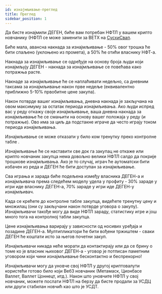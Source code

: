 ```yaml
---
id: изнајмљивање-преглед
title: Преглед
sidebar_position: 1
---
```


Да бисте изнајмили ДЕГЕН, биће вам потребан НФТЛ у вашем крипто новчанику (НФТЛ се може заменити за ВЕТХ на [СусхиСвап](https://sushi.com/).

Биће мала, авансна накнада за изнајмљивање - 50% овог трошка ће бити спаљено (уклоњено из промета), а 50% ће отићи власнику НФТ-а.

Накнада за изнајмљивање се одређује на основу броја људи који изнајмљују ДЕГЕН - накнада за изнајмљивање се повећава како потражња расте.

Накнаде за изнајмљивање ће се наплаћивати недељно, са дневним таксама за изнајмљивање након прве недеље (еквивалентно приближно 5-10% првобитне цене закупа).

Након потврде вашег изнајмљивања, дневна накнада је закључана на овом максимуму за остатак периода изнајмљивања. Ако људи испред вас у реду откажу своје изнајмљивање, ваша дневна накнада за изнајмљивање ће се смањити на основу вашег положаја у реду (и потражње). Ово има за циљ да подстакне играче да често играју током периода изнајмљивања.

Изнајмљивање се може отказати у било ком тренутку преко контролне табле [](https://niftyleague.com/profile).

Изнајмљивање ће се наставити све док га закупац не откаже или крипто новчаник закупца нема довољно велики НФТЛ салдо да покрије трошкове изнајмљивања. Ако је то случај, играч ће аутоматски бити избачен из реда и ДЕГЕН ће бити доступан за изнајмљивање.

Сва играња и зарада биће подељена између власника ДЕГЕН-а и изнајмљивача према следећем моделу удела у профиту - 30% зараде у игри иде власнику ДЕГЕН-а, 70% зараде у игри иде ДЕГЕН-у изнајмљивач.

Када се крећете до контролне табле закупца, видећете тренутну цену и множилац (они су закључани након потврде уговора о закупу). Изнајмљивачи такође могу да виде НФТЛ зараду, статистику игре и још много тога на контролној табли закупца.

Цене изнајмљивања варирају у зависности од носивих уређаја и позадине ДЕГЕН-а. Мултипликатори ће бити вођени тржиштем - сваки ДЕГЕН ће коштати исто за његов почетни закуп.

Изнајмљивачи никада неће морати да контактирају или да се брину о томе ко је власник њиховог ДЕГЕН-а - уговор је потписан паметним уговором који чини изнајмљивање бесконтактно и беспрекорно!

Изнајмљивачи могу да уновче свој НФТЛ у другој криптовалути користећи готово било који Веб3 новчаник (Метамаск, Ционбасе Валлет, Валлет Цоннецт, итд.). Након што уновчите НФТЛ у свој новчаник, можете послати НФТЛ на берзу да бисте продали за УСДЦ или други стабилан новчић као што је УСДТ.
